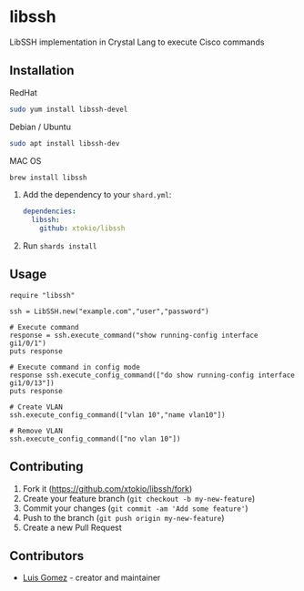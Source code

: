 # libssh

LibSSH implementation in Crystal Lang to execute Cisco commands

## Installation

RedHat
```bash
sudo yum install libssh-devel
```

Debian / Ubuntu
```bash
sudo apt install libssh-dev
```

MAC OS
```bash
brew install libssh
```

1. Add the dependency to your `shard.yml`:

   ```yaml
   dependencies:
     libssh:
       github: xtokio/libssh
   ```

2. Run `shards install`

## Usage

```crystal
require "libssh"

ssh = LibSSH.new("example.com","user","password")

# Execute command
response = ssh.execute_command("show running-config interface gi1/0/1")
puts response

# Execute command in config mode
response ssh.execute_config_command(["do show running-config interface gi1/0/13"])
puts response

# Create VLAN
ssh.execute_config_command(["vlan 10","name vlan10"])

# Remove VLAN
ssh.execute_config_command(["no vlan 10"])
```

## Contributing

1. Fork it (<https://github.com/xtokio/libssh/fork>)
2. Create your feature branch (`git checkout -b my-new-feature`)
3. Commit your changes (`git commit -am 'Add some feature'`)
4. Push to the branch (`git push origin my-new-feature`)
5. Create a new Pull Request

## Contributors

- [Luis Gomez](https://github.com/xtokio) - creator and maintainer
